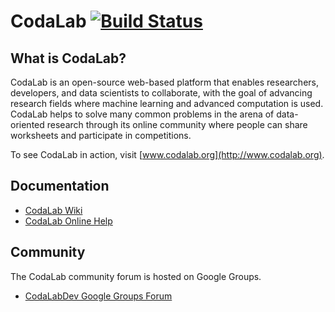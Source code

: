 # CodaLab [![Build Status](https://travis-ci.org/codalab/codalab.png?branch=master)](https://travis-ci.org/codalab/codalab)

## What is CodaLab?
CodaLab is an open-source web-based platform that enables researchers, developers, and data scientists to collaborate, with the goal of advancing research fields where machine learning and advanced computation is used.  CodaLab helps to solve many common problems in the arena of data-oriented research through its online community where people can share worksheets and participate in competitions.

To see CodaLab in action, visit [www.codalab.org](http://www.codalab.org).

## Documentation
- [CodaLab Wiki](https://github.com/codalab/codalab/wiki)
- [CodaLab Online Help](http://www.codalab.org/help)

## Community
The CodaLab community forum is hosted on Google Groups.
- [CodaLabDev Google Groups Forum](https://groups.google.com/forum/#!forum/codalabdev)
